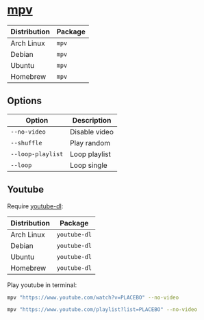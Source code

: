 # [mpv](https://github.com/mpv-player/mpv)

| Distribution | Package |
| ------------ | ------- |
| Arch Linux   | `mpv`   |
| Debian       | `mpv`   |
| Ubuntu       | `mpv`   |
| Homebrew     | `mpv`   |

## Options

| Option            | Description   |
| ----------------- | ------------- |
| `--no-video`      | Disable video |
| `--shuffle`       | Play random   |
| `--loop-playlist` | Loop playlist |
| `--loop`          | Loop single   |

## Youtube

Require [youtube-dl](https://github.com/ytdl-org/youtube-dl):

| Distribution | Package      |
| ------------ | ------------ |
| Arch Linux   | `youtube-dl` |
| Debian       | `youtube-dl` |
| Ubuntu       | `youtube-dl` |
| Homebrew     | `youtube-dl` |

Play youtube in terminal:

```sh
mpv "https://www.youtube.com/watch?v=PLACEBO" --no-video

mpv "https://www.youtube.com/playlist?list=PLACEBO" --no-video
```
